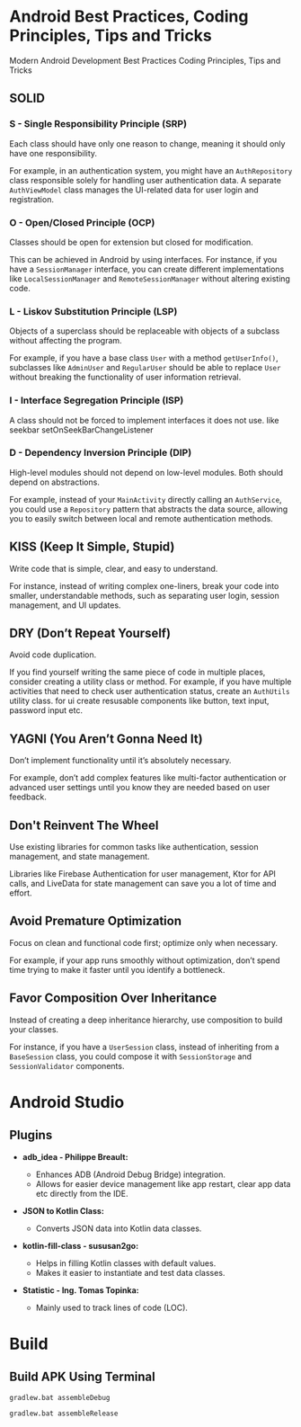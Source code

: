 # Android Best Practices, Coding Principles, Tips and Tricks

Modern Android Development Best Practices Coding Principles, Tips and Tricks

## SOLID

### S - Single Responsibility Principle (SRP)

Each class should have only one reason to change, meaning it should only have one responsibility.

For example, in an authentication system, you might have an `AuthRepository` class responsible solely for handling user authentication data. A separate `AuthViewModel` class manages the UI-related data for user login and registration.

### O - Open/Closed Principle (OCP)

Classes should be open for extension but closed for modification.

This can be achieved in Android by using interfaces. For instance, if you have a `SessionManager` interface, you can create different implementations like `LocalSessionManager` and `RemoteSessionManager` without altering existing code.

### L - Liskov Substitution Principle (LSP)

Objects of a superclass should be replaceable with objects of a subclass without affecting the program.

For example, if you have a base class `User` with a method `getUserInfo()`, subclasses like `AdminUser` and `RegularUser` should be able to replace `User` without breaking the functionality of user information retrieval.

### I - Interface Segregation Principle (ISP)

A class should not be forced to implement interfaces it does not use. like seekbar setOnSeekBarChangeListener

### D - Dependency Inversion Principle (DIP)

High-level modules should not depend on low-level modules. Both should depend on abstractions.

For example, instead of your `MainActivity` directly calling an `AuthService`, you could use a `Repository` pattern that abstracts the data source, allowing you to easily switch between local and remote authentication methods.

## KISS (Keep It Simple, Stupid)

Write code that is simple, clear, and easy to understand.

For instance, instead of writing complex one-liners, break your code into smaller, understandable methods, such as separating user login, session management, and UI updates.

## DRY (Don’t Repeat Yourself)

Avoid code duplication.

If you find yourself writing the same piece of code in multiple places, consider creating a utility class or method. For example, if you have multiple activities that need to check user authentication status, create an `AuthUtils` utility class. for ui create resusable components like button, text input, password input etc.

## YAGNI (You Aren’t Gonna Need It)

Don’t implement functionality until it’s absolutely necessary.

For example, don’t add complex features like multi-factor authentication or advanced user settings until you know they are needed based on user feedback.

## Don't Reinvent The Wheel

Use existing libraries for common tasks like authentication, session management, and state management.

Libraries like Firebase Authentication for user management, Ktor for API calls, and LiveData for state management can save you a lot of time and effort.

## Avoid Premature Optimization

Focus on clean and functional code first; optimize only when necessary.

For example, if your app runs smoothly without optimization, don’t spend time trying to make it faster until you identify a bottleneck.

## Favor Composition Over Inheritance

Instead of creating a deep inheritance hierarchy, use composition to build your classes.

For instance, if you have a `UserSession` class, instead of inheriting from a `BaseSession` class, you could compose it with `SessionStorage` and `SessionValidator` components.

# Android Studio
## Plugins

- **adb_idea - Philippe Breault:**
  - Enhances ADB (Android Debug Bridge) integration.
  - Allows for easier device management like app restart, clear app data etc directly from the IDE.

- **JSON to Kotlin Class:**
  - Converts JSON data into Kotlin data classes.

- **kotlin-fill-class - sususan2go:**
  - Helps in filling Kotlin classes with default values.
  - Makes it easier to instantiate and test data classes.

- **Statistic - Ing. Tomas Topinka:**
  - Mainly used to track lines of code (LOC).

# Build
## Build APK Using Terminal
```
gradlew.bat assembleDebug
```

```
gradlew.bat assembleRelease
```

